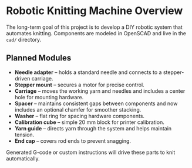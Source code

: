 # Robotic Knitting Machine Overview

The long-term goal of this project is to develop a DIY robotic system that automates knitting. Components are modeled in OpenSCAD and live in the `cad/` directory.

## Planned Modules
- **Needle adapter** – holds a standard needle and connects to a stepper-driven carriage.
- **Stepper mount** – secures a motor for precise control.
- **Carriage** – moves the working yarn and needles and includes a center hole for mounting hardware.
- **Spacer** – maintains consistent gaps between components and now includes an
  optional chamfer for smoother stacking.
- **Washer** – flat ring for spacing hardware components.
- **Calibration cube** – simple 20 mm block for printer calibration.
- **Yarn guide** – directs yarn through the system and helps maintain tension.
- **End cap** – covers rod ends to prevent snagging.

Generated G-code or custom instructions will drive these parts to knit automatically.
